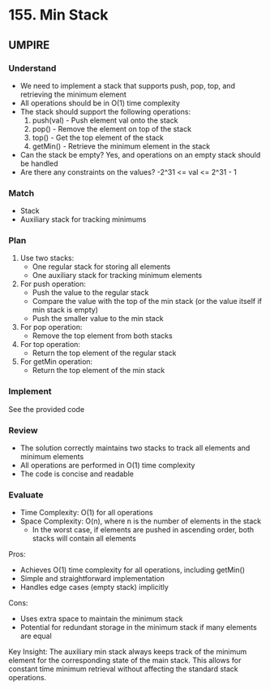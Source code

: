 # 155. Min Stack

## UMPIRE

### Understand
- We need to implement a stack that supports push, pop, top, and retrieving the minimum element
- All operations should be in O(1) time complexity
- The stack should support the following operations:
  1. push(val) - Push element val onto the stack
  2. pop() - Remove the element on top of the stack
  3. top() - Get the top element of the stack
  4. getMin() - Retrieve the minimum element in the stack
- Can the stack be empty? Yes, and operations on an empty stack should be handled
- Are there any constraints on the values? -2^31 <= val <= 2^31 - 1

### Match
- Stack
- Auxiliary stack for tracking minimums

### Plan
1. Use two stacks:
   - One regular stack for storing all elements
   - One auxiliary stack for tracking minimum elements
2. For push operation:
   - Push the value to the regular stack
   - Compare the value with the top of the min stack (or the value itself if min stack is empty)
   - Push the smaller value to the min stack
3. For pop operation:
   - Remove the top element from both stacks
4. For top operation:
   - Return the top element of the regular stack
5. For getMin operation:
   - Return the top element of the min stack

### Implement
See the provided code

### Review
- The solution correctly maintains two stacks to track all elements and minimum elements
- All operations are performed in O(1) time complexity
- The code is concise and readable

### Evaluate
- Time Complexity: O(1) for all operations
- Space Complexity: O(n), where n is the number of elements in the stack
  - In the worst case, if elements are pushed in ascending order, both stacks will contain all elements

Pros:
- Achieves O(1) time complexity for all operations, including getMin()
- Simple and straightforward implementation
- Handles edge cases (empty stack) implicitly

Cons:
- Uses extra space to maintain the minimum stack
- Potential for redundant storage in the minimum stack if many elements are equal

Key Insight:
The auxiliary min stack always keeps track of the minimum element for the corresponding state of the main stack. This allows for constant time minimum retrieval without affecting the standard stack operations.
